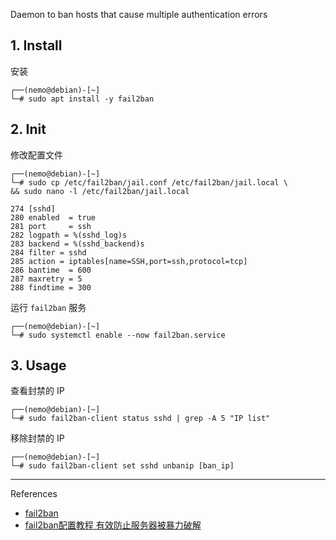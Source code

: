Daemon to ban hosts that cause multiple authentication errors

## 1. Install

安装

```
┌──(nemo@debian)-[~]
└─# sudo apt install -y fail2ban
```

## 2. Init

修改配置文件

```
┌──(nemo@debian)-[~]
└─# sudo cp /etc/fail2ban/jail.conf /etc/fail2ban/jail.local \
&& sudo nano -l /etc/fail2ban/jail.local
```

```
274 [sshd]
280 enabled  = true
281 port     = ssh
282 logpath = %(sshd_log)s
283 backend = %(sshd_backend)s
284 filter = sshd
285 action = iptables[name=SSH,port=ssh,protocol=tcp] 
286 bantime  = 600
287 maxretry = 5
288 findtime = 300
```

运行 `fail2ban` 服务

```
┌──(nemo@debian)-[~]
└─# sudo systemctl enable --now fail2ban.service
```

## 3. Usage

查看封禁的 IP

```
┌──(nemo@debian)-[~]
└─# sudo fail2ban-client status sshd | grep -A 5 "IP list"
```

移除封禁的 IP

```
┌──(nemo@debian)-[~]
└─# sudo fail2ban-client set sshd unbanip [ban_ip]
```

---

References

- [fail2ban](https://github.com/fail2ban/fail2ban)
- [fail2ban配置教程 有效防止服务器被暴力破解](https://www.wanpeng.life/1672.html)
